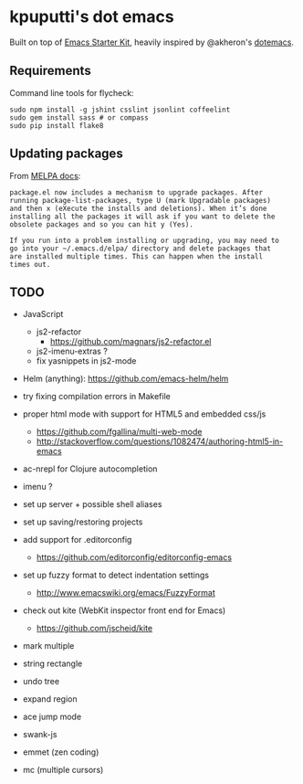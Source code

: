 # kpuputti's dot emacs

Built on top of
[Emacs Starter Kit](https://github.com/technomancy/emacs-starter-kit),
heavily inspired by @akheron's
[dotemacs](https://github.com/akheron/dotemacs).

## Requirements

Command line tools for flycheck:

    sudo npm install -g jshint csslint jsonlint coffeelint
    sudo gem install sass # or compass
    sudo pip install flake8

## Updating packages

From [MELPA docs](http://melpa.milkbox.net/#installing):

    package.el now includes a mechanism to upgrade packages. After
    running package-list-packages, type U (mark Upgradable packages)
    and then x (eXecute the installs and deletions). When it’s done
    installing all the packages it will ask if you want to delete the
    obsolete packages and so you can hit y (Yes).

    If you run into a problem installing or upgrading, you may need to
    go into your ~/.emacs.d/elpa/ directory and delete packages that
    are installed multiple times. This can happen when the install
    times out.

## TODO

- JavaScript
  - js2-refactor
    - https://github.com/magnars/js2-refactor.el
  - js2-imenu-extras ?
  - fix yasnippets in js2-mode

- Helm (anything): https://github.com/emacs-helm/helm
- try fixing compilation errors in Makefile
- proper html mode with support for HTML5 and embedded css/js
  - https://github.com/fgallina/multi-web-mode
  - http://stackoverflow.com/questions/1082474/authoring-html5-in-emacs
- ac-nrepl for Clojure autocompletion
- imenu ?
- set up server + possible shell aliases
- set up saving/restoring projects
- add support for .editorconfig
  - https://github.com/editorconfig/editorconfig-emacs
- set up fuzzy format to detect indentation settings
  - http://www.emacswiki.org/emacs/FuzzyFormat

- check out kite (WebKit inspector front end for Emacs)
  - https://github.com/jscheid/kite
- mark multiple
- string rectangle
- undo tree
- expand region
- ace jump mode
- swank-js
- emmet (zen coding)
- mc (multiple cursors)
